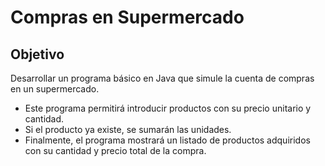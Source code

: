 # Compras en Supermercado

## Objetivo

Desarrollar un programa básico en Java que simule la cuenta de compras en un supermercado.

- Este programa permitirá introducir productos con su precio unitario y cantidad.
- Si el producto ya existe, se sumarán las unidades.
- Finalmente, el programa mostrará un listado de productos adquiridos con su cantidad y precio total de la compra.
